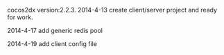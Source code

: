 cocos2dx version:2.2.3.
2014-4-13 create client/server project and ready for work.

2014-4-17 add generic redis pool

2014-4-19 add client config file
